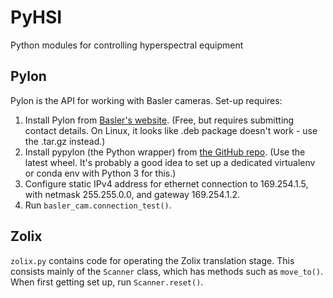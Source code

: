 # PyHSI

Python modules for controlling hyperspectral equipment

## Pylon

Pylon is the API for working with Basler cameras. Set-up requires:

1) Install Pylon from [Basler's website](https://www.baslerweb.com/en/sales-support/downloads/software-downloads/pylon-6-1-1-linux-x86-64-bit/). (Free, but requires submitting contact details. On Linux, it looks like .deb package doesn't work - use the .tar.gz instead.)
2) Install pypylon (the Python wrapper) from [the GitHub repo](https://github.com/basler/pypylon). (Use the latest wheel. It's probably a good idea to set up a dedicated virtualenv or conda env with Python 3 for this.)
3) Configure static IPv4 address for ethernet connection to 169.254.1.5, with netmask 255.255.0.0, and gateway 169.254.1.2.
4) Run `basler_cam.connection_test()`.

## Zolix

`zolix.py` contains code for operating the Zolix translation stage. This consists mainly of the `Scanner` class, which has methods such as `move_to()`. When first getting set up, run `Scanner.reset()`.
